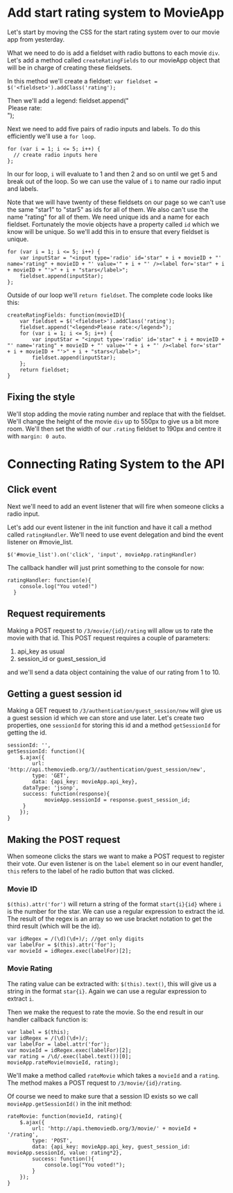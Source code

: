 # Add start rating system to MovieApp

Let's start by moving the CSS for the start rating system over to our movie app from yesterday.

What we need to do is add a fieldset with radio buttons to each movie `div`. Let's add a method called `createRatingFields` to our movieApp object that will be in charge of creating these fieldsets. 

In this method we'll create a fieldset:
`var fieldset = $('<fieldset>').addClass('rating');`

Then we'll add a legend:
fieldset.append("<legend>Please rate:</legend>");

Next we need to add five pairs of radio inputs and labels. To do this efficiently we'll use a `for loop`.

```
for (var i = 1; i <= 5; i++) {
  // create radio inputs here
};
```

In our for loop, `i` will evaluate to 1 and then 2 and so on until we get 5 and break out of the loop. So we can use the value of `i` to name our radio input and labels.

Note that we will have twenty of these fieldsets on our page so we can't use the same "star1" to "star5" as ids for all of them. We also can't use the name "rating" for all of them. We need unique ids and a name for each fieldset. Fortunately the movie objects have a property called `id` which we know will be unique. So we'll add this in to ensure that every fieldset is unique.

```
for (var i = 1; i <= 5; i++) {
	var inputStar = "<input type='radio' id='star" + i + movieID + "' name='rating" + movieID + "' value='" + i + "' /><label for='star" + i + movieID + "'>" + i + "stars</label>";
	fieldset.append(inputStar);
};
```

Outside of our loop we'll `return fieldset`. The complete code looks like this:

```
createRatingFields: function(movieID){
	var fieldset = $('<fieldset>').addClass('rating');
	fieldset.append("<legend>Please rate:</legend>");
	for (var i = 1; i <= 5; i++) {
		var inputStar = "<input type='radio' id='star" + i + movieID + "' name='rating" + movieID + "' value='" + i + "' /><label for='star" + i + movieID + "'>" + i + "stars</label>";
		fieldset.append(inputStar);
	};
	return fieldset;
}
```

## Fixing the style

We'll stop adding the movie rating number and replace that with the fieldset. We'll change the height of the movie `div` up to 550px to give us a bit more room. We'll then set the width of our `.rating` fieldset to 190px and centre it with `margin: 0 auto`.

# Connecting Rating System to the API

## Click event

Next we'll need to add an event listener that will fire when someone clicks a radio input.

Let's add our event listener in the init function and have it call a method called `ratingHandler`. We'll need to use event delegation and bind the event listener on #movie_list.

```
$('#movie_list').on('click', 'input', movieApp.ratingHandler)
```

The callback handler will just print something to the console for now:

```
ratingHandler: function(e){
    console.log("You voted!")
  }
```

## Request requirements
Making a POST request to `/3/movie/{id}/rating` will allow us to rate the movie with that id. This POST request requires a couple of parameters:

1. api_key as usual
2. session_id or guest_session_id

and we'll send a data object containing the value of our rating from 1 to 10.

## Getting a guest session id
Making a GET request to `/3/authentication/guest_session/new` will give us a guest session id which we can store and use later. Let's create two properties, one `sessionId` for storing this id and a method `getSessionId` for getting the id.

```
sessionId: '',
getSessionId: function(){
	$.ajax({
		url: 'http://api.themoviedb.org/3//authentication/guest_session/new',
		type: 'GET',
		data: {api_key: movieApp.api_key},
     dataType: 'jsonp',
     success: function(response){
     		movieApp.sessionId = response.guest_session_id;
     }
	});
}
```

## Making the POST request
When someone clicks the stars we want to make a POST request to register their vote. Our even listener is on the `label` element so in our event handler, `this` refers to the label of he radio button that was clicked.

### Movie ID

`$(this).attr('for')` will return a string of the format `start{i}{id}` where `i` is the number for the star. We can use a regular expression to extract the id. The result of the regex is an array so we use bracket notation to get the third result (which will be the id).

```
var idRegex = /(\d)(\d+)/; //get only digits
var labelFor = $(this).attr('for');
var movieId = idRegex.exec(labelFor)[2];
```

### Movie Rating

The rating value can be extracted with: `$(this).text()`, this will give us a string in the format `star{i}`. Again we can use a regular expression to extract `i`.

Then we make the request to rate the movie. So the end result in our handler callback function is:

```
var label = $(this);
var idRegex = /(\d)(\d+)/;
var labelFor = label.attr('for');
var movieId = idRegex.exec(labelFor)[2];
var rating = /\d/.exec(label.text())[0];
movieApp.rateMovie(movieId, rating);
```

We'll make a method called `rateMovie` which takes a `movieId` and a `rating`. The method makes a POST request to `/3/movie/{id}/rating`.

Of course we need to make sure that a session ID exists so we call `movieApp.getSessionId()` in the init method:

```
rateMovie: function(movieId, rating){
	$.ajax({
		url: 'http://api.themoviedb.org/3/movie/' + movieId + '/rating',
		type: 'POST',
		data: {api_key: movieApp.api_key, guest_session_id: movieApp.sessionId, value: rating*2},
		success: function(){
			console.log("You voted!");
		}
	});
}
```